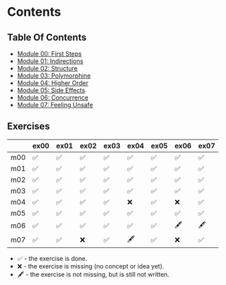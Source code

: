 # Contents

## Table Of Contents

* [Module 00: First Steps](module-00.md)
* [Module 01: Indirections](module-01.md)
* [Module 02: Structure](module-02.md)
* [Module 03: Polymorphine](module-03.md)
* [Module 04: Higher Order](module-04.md)
* [Module 05: Side Effects](module-05.md)
* [Module 06: Concurrence](module-06.md)
* [Module 07: Feeling Unsafe](module-07.md)

## Exercises

|     | ex00 | ex01 | ex02 | ex03 | ex04 | ex05 | ex06 | ex07 |
|-----|------|------|------|------|------|------|------|------|
| m00 | ✅ | ✅ | ✅ | ✅ | ✅ | ✅ | ✅ | ✅ |
| m01 | ✅ | ✅ | ✅ | ✅ | ✅ | ✅ | ✅ | ✅ |
| m02 | ✅ | ✅ | ✅ | ✅ | ✅ | ✅ | ✅ | ✅ |
| m03 | ✅ | ✅ | ✅ | ✅ | ✅ | ✅ | ✅ | ✅ |
| m04 | ✅ | ✅ | ✅ | ✅ | ❌ | ✅ | ❌ | ✅ |
| m05 | ✅ | ✅ | ✅ | ✅ | ✅ | ✅ | ✅ | ✅ |
| m06 | ✅ | ✅ | ✅ | ✅ | ✅ | ✅ | 🖋️ | 🖋️ |
| m07 | ✅ | ✅ | ❌ | ✅ | 🖋️ | ✅ | ❌ | ✅ |

 * ✅ - the exercise is done.
 * ❌ - the exercise is missing (no concept or idea yet).
 * 🖋️ - the exercise is not missing, but is still not written.
